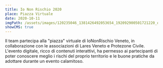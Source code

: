 ```yaml
---
title: Io Non Rischio 2020
place: Piazza Virtuale
date: 2020-10-11
imgPath: /assets/images/120235046_1381426492053654_192092900501721220_o.png
showCMS: true
---
```

<!--StartFragment-->

Il team partecipa alla "piazza" virtuale di IoNonRischio Veneto, in collaborazione con le associazioni di Lares Veneto e Protezone Civile. L'evento digitale, ricco di contenuti interattivi, ha permesso ai partecipanti di poter conoscere meglio i rischi del proprio territorio e le buone pratiche da adottare durante un evento calamitoso.

<!--EndFragment-->